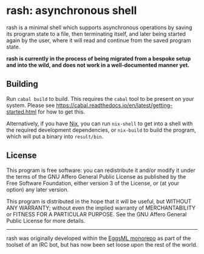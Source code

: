 # rash: asynchronous shell

rash is a minimal shell which supports asynchronous operations by saving
its program state to a file, then terminating itself, and later being
started again by the user, where it will read and continue from the
saved program state.

**rash is currently in the process of being migrated from a bespoke
setup and into the wild, and does not work in a well-documented manner
yet.**

## Building

Run `cabal build` to build.  This requires the `cabal` tool to be
present on your system.  Please see
https://cabal.readthedocs.io/en/latest/getting-started.html for how to
get this.

Alternatively, if you have [Nix](https://nixos.org/), you can run
`nix-shell` to get into a shell with the required development
dependencies, or `nix-build` to build the program, which will put a
binary into `result/bin`.

## License

This program is free software: you can redistribute it and/or modify it
under the terms of the GNU Affero General Public License as published by
the Free Software Foundation, either version 3 of the License, or (at
your option) any later version.

This program is distributed in the hope that it will be useful, but
WITHOUT ANY WARRANTY; without even the implied warranty of
MERCHANTABILITY or FITNESS FOR A PARTICULAR PURPOSE. See the GNU Affero
General Public License for more details.

---

rash was originally developed within the
[EggsML monorepo](https://github.com/athas/EggsML) as part of the
toolset of an IRC bot, but has now been set loose upon the rest of the
world.
